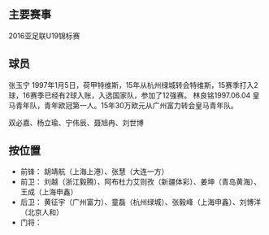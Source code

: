 ## 主要赛事
2016亚足联U19锦标赛

## 球员
张玉宁 1997年1月5日，荷甲特维斯，15年从杭州绿城转会特维斯，15赛季打入2球，16赛季已经有2球入账，入选国家队，参加了12强赛。
林良铭1997.06.04 皇马青年队，青年欧冠第一人。15年30万欧元从广州富力转会皇马青年队。

双必嘉、杨立瑜、宁伟辰、聂旭冉、刘世博
## 按位置
* 前锋： 胡靖航（上海上港）、张慧（大连一方）
* 前卫： 刘越（浙江毅腾）、阿布杜力艾则孜（新疆体彩）、姜坤（青岛黄海）、王成（上海申鑫）
* 后卫： 黄征宇（广州富力）、童磊（杭州绿城）、张毅峰（上海申鑫）、刘博洋（北京人和）
* 门将： 


